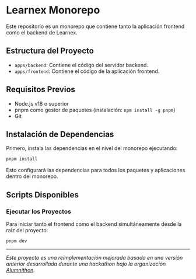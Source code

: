 # Learnex Monorepo

Este repositorio es un monorepo que contiene tanto la aplicación frontend como el backend de Learnex.

## Estructura del Proyecto

- `apps/backend`: Contiene el código del servidor backend.
- `apps/frontend`: Contiene el código de la aplicación frontend.

## Requisitos Previos

- Node.js v18 o superior
- pnpm como gestor de paquetes (instalación: `npm install -g pnpm`)
- Git

## Instalación de Dependencias

Primero, instala las dependencias en el nivel del monorepo ejecutando:

```bash
pnpm install
```

Esto configurará las dependencias para todos los paquetes y aplicaciones dentro del monorepo.

## Scripts Disponibles

### Ejecutar los Proyectos

Para iniciar tanto el frontend como el backend simultáneamente desde la raíz del proyecto:

```bash
pnpm dev
```

---

_Este proyecto es una reimplementación mejorada basada en una versión anterior desarrollada durante una hackathon bajo la organización [Alumnithon](https://github.com/alumnithon)._
